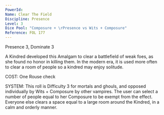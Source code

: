 ```yaml
---
PowerId: 
Name: Clear The Field
Discipline: Presence
Level: 3
Dice Pool: "Composure + \rPresence vs Wits + Composure"
Reference: FOL 177
---
```

Presence 3, Dominate 3

A Kindred developed this Amalgam to clear a battlefield of weak foes, as she found no honor in killing them. In the modern era, it is used more often to clear a room of people so a kindred may enjoy solitude.

COST: One Rouse check

SYSTEM: This roll is Difficulty 3 for mortals and ghouls, and opposed individually by Wits + Composure by other vampires. The user can select a number of people equal to her Composure to be exempt from the effect. Everyone else clears a space equal to a large room around the Kindred, in a calm and orderly manner.